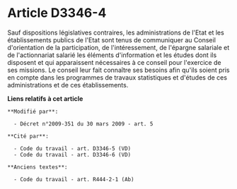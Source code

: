 # Article D3346-4

Sauf dispositions législatives contraires, les administrations de l'Etat et les établissements publics de l'Etat sont tenus
de communiquer au Conseil d'orientation de la participation, de l'intéressement, de l'épargne salariale et de l'actionnariat
salarié les éléments d'information et les études dont ils disposent et qui apparaissent nécessaires à ce conseil pour
l'exercice de ses missions. Le conseil leur fait connaître ses besoins afin qu'ils soient pris en compte dans les programmes
de travaux statistiques et d'études de ces administrations et de ces établissements.

**Liens relatifs à cet article**

	**Modifié par**:

	  - Décret n°2009-351 du 30 mars 2009 - art. 5

	**Cité par**:

	  - Code du travail - art. D3346-5 (VD)
	  - Code du travail - art. D3346-6 (VD)

	**Anciens textes**:

	  - Code du travail - art. R444-2-1 (Ab)
